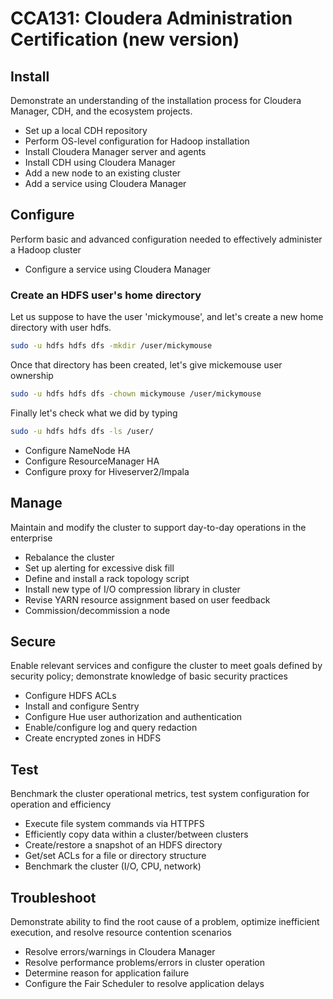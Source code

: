 # CCA131: Cloudera Administration Certification (new version)

## Install
Demonstrate an understanding of the installation process for Cloudera Manager, CDH, and the ecosystem projects.

- Set up a local CDH repository
- Perform OS-level configuration for Hadoop installation
- Install Cloudera Manager server and agents
- Install CDH using Cloudera Manager
- Add a new node to an existing cluster
- Add a service using Cloudera Manager
 
## Configure
Perform basic and advanced configuration needed to effectively administer a Hadoop cluster

- Configure a service using Cloudera Manager
### Create an HDFS user's home directory
Let us suppose to have the user 'mickymouse', and let's create a new home directory with user hdfs. 
```sh
sudo -u hdfs hdfs dfs -mkdir /user/mickymouse
```
Once that directory has been created, let's give mickemouse user ownership
```sh
sudo -u hdfs hdfs dfs -chown mickymouse /user/mickymouse
```
Finally let's check what we did by typing
```sh
sudo -u hdfs hdfs dfs -ls /user/
```
- Configure NameNode HA
- Configure ResourceManager HA
- Configure proxy for Hiveserver2/Impala

## Manage
Maintain and modify the cluster to support day-to-day operations in the enterprise

- Rebalance the cluster
- Set up alerting for excessive disk fill
- Define and install a rack topology script
- Install new type of I/O compression library in cluster
- Revise YARN resource assignment based on user feedback
- Commission/decommission a node

 ## Secure
Enable relevant services and configure the cluster to meet goals defined by security policy; demonstrate knowledge of basic security practices

- Configure HDFS ACLs
- Install and configure Sentry
- Configure Hue user authorization and authentication
- Enable/configure log and query redaction
- Create encrypted zones in HDFS

## Test
Benchmark the cluster operational metrics, test system configuration for operation and efficiency

- Execute file system commands via HTTPFS
- Efficiently copy data within a cluster/between clusters
- Create/restore a snapshot of an HDFS directory
- Get/set ACLs for a file or directory structure
- Benchmark the cluster (I/O, CPU, network)

## Troubleshoot
Demonstrate ability to find the root cause of a problem, optimize inefficient execution, and resolve resource contention scenarios

- Resolve errors/warnings in Cloudera Manager
- Resolve performance problems/errors in cluster operation
- Determine reason for application failure
- Configure the Fair Scheduler to resolve application delays 
